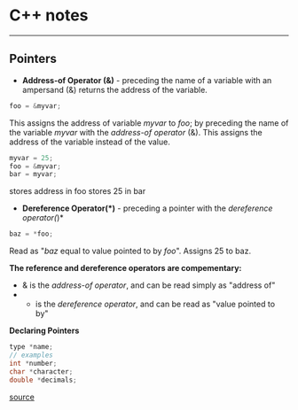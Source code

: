 # C++ notes
---
## Pointers
- **Address-of Operator (&)** - preceding the name of a variable with an ampersand (&) returns the address of the variable.
```c++
foo = &myvar;
```
This assigns the address of variable *myvar* to *foo*; by preceding the name of the variable *myvar* with the *address-of operator* (&). This assigns the address of the variable instead of the value.
```c++
myvar = 25;
foo = &myvar;
bar = myvar;
```
stores address in foo
stores 25 in bar

- **Dereference Operator(*)** - preceding a pointer with the *dereference operator(*)*

```c++
baz = *foo;
```
Read as "*baz* equal to value pointed to by *foo*". Assigns 25 to baz.

**The reference and dereference operators are compementary:**
- & is the *address-of operator*, and can be read simply as "address of"
- * is the *dereference operator*, and can be read as "value pointed to by"

**Declaring Pointers**
```c++
type *name;
// examples
int *number;
char *character;
double *decimals;
```

[source](http://www.cplusplus.com/doc/tutorial/pointers/)
